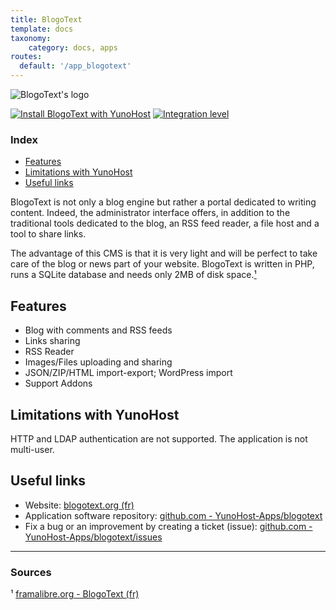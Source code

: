 ```yaml
---
title: BlogoText
template: docs
taxonomy:
    category: docs, apps
routes:
  default: '/app_blogotext'
---
```


![BlogoText's logo](image://blogotext_logo.png?width=80)

[![Install BlogoText with YunoHost](https://install-app.yunohost.org/install-with-yunohost.png)](https://install-app.yunohost.org/?app=blogotext) [![Integration level](https://dash.yunohost.org/integration/blogotext.svg)](https://dash.yunohost.org/appci/app/blogotext)

### Index

- [Features](#features)
- [Limitations with YunoHost](#limitations-with-yunohost)
- [Useful links](#useful-links)

BlogoText is not only a blog engine but rather a portal dedicated to writing content. Indeed, the administrator interface offers, in addition to the traditional tools dedicated to the blog, an RSS feed reader, a file host and a tool to share links.

The advantage of this CMS is that it is very light and will be perfect to take care of the blog or news part of your website. BlogoText is written in PHP, runs a SQLite database and needs only 2MB of disk space.[¹](#sources)

## Features

  + Blog with comments and RSS feeds
  + Links sharing
  + RSS Reader
  + Images/Files uploading and sharing
  + JSON/ZIP/HTML import-export; WordPress import
  + Support Addons

## Limitations with YunoHost

HTTP and LDAP authentication are not supported. The application is not multi-user.

## Useful links

  + Website: [blogotext.org (fr)](https://blogotext.org)
  + Application software repository: [github.com - YunoHost-Apps/blogotext](https://github.com/YunoHost-Apps/blogotext_ynh)
  + Fix a bug or an improvement by creating a ticket (issue): [github.com - YunoHost-Apps/blogotext/issues](https://github.com/YunoHost-Apps/blogotext_ynh/issues)

  -----

  ### Sources

¹ [framalibre.org - BlogoText (fr)](https://framalibre.org/content/blogotext)
